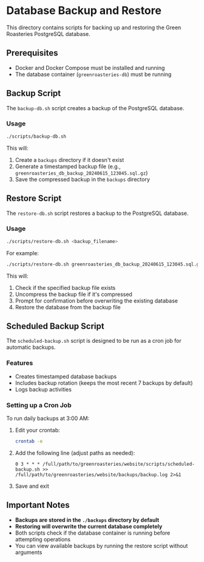 # Database Backup and Restore

This directory contains scripts for backing up and restoring the Green Roasteries PostgreSQL database.

## Prerequisites

- Docker and Docker Compose must be installed and running
- The database container (`greenroasteries-db`) must be running

## Backup Script

The `backup-db.sh` script creates a backup of the PostgreSQL database.

### Usage

```bash
./scripts/backup-db.sh
```

This will:
1. Create a `backups` directory if it doesn't exist
2. Generate a timestamped backup file (e.g., `greenroasteries_db_backup_20240615_123045.sql.gz`)
3. Save the compressed backup in the `backups` directory

## Restore Script

The `restore-db.sh` script restores a backup to the PostgreSQL database.

### Usage

```bash
./scripts/restore-db.sh <backup_filename>
```

For example:
```bash
./scripts/restore-db.sh greenroasteries_db_backup_20240615_123045.sql.gz
```

This will:
1. Check if the specified backup file exists
2. Uncompress the backup file if it's compressed
3. Prompt for confirmation before overwriting the existing database
4. Restore the database from the backup file

## Scheduled Backup Script

The `scheduled-backup.sh` script is designed to be run as a cron job for automatic backups.

### Features

- Creates timestamped database backups
- Includes backup rotation (keeps the most recent 7 backups by default)
- Logs backup activities

### Setting up a Cron Job

To run daily backups at 3:00 AM:

1. Edit your crontab:
   ```bash
   crontab -e
   ```

2. Add the following line (adjust paths as needed):
   ```
   0 3 * * * /full/path/to/greenroasteries/website/scripts/scheduled-backup.sh >> /full/path/to/greenroasteries/website/backups/backup.log 2>&1
   ```

3. Save and exit

## Important Notes

- **Backups are stored in the `./backups` directory by default**
- **Restoring will overwrite the current database completely**
- Both scripts check if the database container is running before attempting operations
- You can view available backups by running the restore script without arguments 